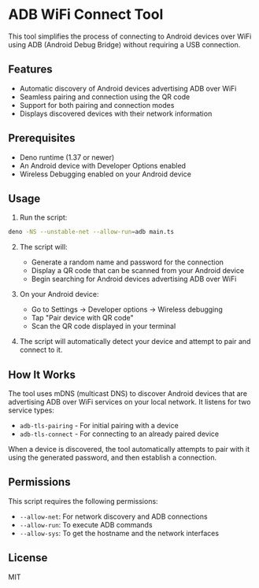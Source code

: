 # ADB WiFi Connect Tool

This tool simplifies the process of connecting to Android devices over WiFi using ADB (Android Debug Bridge) without requiring a USB connection.

## Features

- Automatic discovery of Android devices advertising ADB over WiFi
- Seamless pairing and connection using the QR code
- Support for both pairing and connection modes
- Displays discovered devices with their network information

## Prerequisites

- Deno runtime (1.37 or newer)
- An Android device with Developer Options enabled
- Wireless Debugging enabled on your Android device

## Usage

1. Run the script:

```bash
deno -NS --unstable-net --allow-run=adb main.ts
```

2. The script will:
   - Generate a random name and password for the connection
   - Display a QR code that can be scanned from your Android device
   - Begin searching for Android devices advertising ADB over WiFi

3. On your Android device:
   - Go to Settings → Developer options → Wireless debugging
   - Tap "Pair device with QR code"
   - Scan the QR code displayed in your terminal

4. The script will automatically detect your device and attempt to pair and connect to it.

## How It Works

The tool uses mDNS (multicast DNS) to discover Android devices that are advertising ADB over WiFi services on your local network. It listens for two service types:

- `adb-tls-pairing` - For initial pairing with a device
- `adb-tls-connect` - For connecting to an already paired device

When a device is discovered, the tool automatically attempts to pair with it using the generated password, and then establish a connection.

## Permissions

This script requires the following permissions:
- `--allow-net`: For network discovery and ADB connections
- `--allow-run`: To execute ADB commands
- `--allow-sys`: To get the hostname and the network interfaces

## License

MIT

